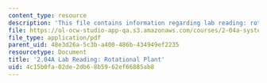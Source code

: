 ```yaml
---
content_type: resource
description: 'This file contains information regarding lab reading: rotational plant.'
file: https://ol-ocw-studio-app-qa.s3.amazonaws.com/courses/2-04a-systems-and-controls-spring-2013/4c15b0fa02de2db68b5962ef66885ab8_MIT2_04AS13_LabReading.pdf
file_type: application/pdf
parent_uid: 48e3d26a-5c3b-a400-486b-434949ef2235
resourcetype: Document
title: '2.04A Lab Reading: Rotational Plant'
uid: 4c15b0fa-02de-2db6-8b59-62ef66885ab8
---
```

